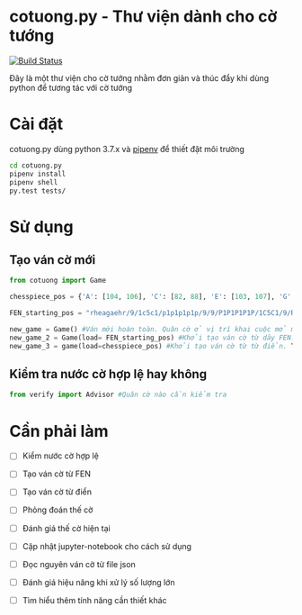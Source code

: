 # cotuong.py - Thư viện dành cho cờ tướng

[![Build Status](https://travis-ci.org/Ihsara/cotuong.py.svg?branch=master)](https://travis-ci.org/Ihsara/cotuong.py)

Đây là một thư viện cho cờ tướng nhằm đơn giản và thúc đẩy khi dùng python để tương tác với cờ tướng

# Cài đặt
cotuong.py dùng python 3.7.x và [pipenv](https://github.com/pypa/pipenv) để thiết đặt môi trường 

```sh
cd cotuong.py 
pipenv install
pipenv shell
py.test tests/
```

# Sử dụng

## Tạo ván cờ mới

```python
from cotuong import Game 

chesspiece_pos = {'A': [104, 106], 'C': [82, 88], 'E': [103, 107], 'G': [105], 'H': [102, 108], 'P': [71, 73, 75, 77, 79], 'R': [101, 109], 'a': [14, 16], 'c': [32, 38], 'e': [13, 17], 'g': [15], 'h': [12, 18], 'p': [41, 43, 45, 47, 49], 'r': [11, 19]}

FEN_starting_pos = "rheagaehr/9/1c5c1/p1p1p1p1p/9/9/P1P1P1P1P/1C5C1/9/RHEAGAEHR w 1"

new_game = Game() #Ván mới hoàn toàn. Quân cờ ở vị trí khai cuộc mở màn
new_game_2 = Game(load= FEN_starting_pos) #Khởi tạo ván cờ từ dãy FEN. TBD
new_game_3 = game(load=chesspiece_pos) #Khởi tạo ván cờ từ từ điển. TBD
```

## Kiểm tra nước cờ hợp lệ hay không

```python 
from verify import Advisor #Quân cờ nào cần kiểm tra 
``` 

# Cần phải làm 

- [ ] Kiểm nước cờ hợp lệ
- [ ] Tạo ván cờ từ FEN 
- [ ] Tạo ván cờ từ điển
- [ ] Phỏng đoán thế cờ
- [ ] Đánh giá thế cờ hiện tại
- [ ] Cập nhật jupyter-notebook cho cách sử dụng
- [ ] Đọc nguyên ván cờ từ file json
- [ ] Đánh giá hiệu năng khi xử lý số lượng lớn
- [ ] Tìm hiểu thêm tính năng cần thiết khác


